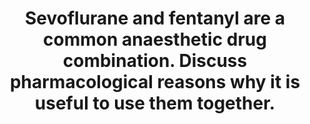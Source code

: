 ---
title: "Sevoflurane and fentanyl are a common anaesthetic drug combination. Discuss pharmacological reasons why it is useful to use them together."
entityType: SAQ
exam: PEX
college: ANZCA
year: 2009
sitting: B
question: 01
passRate: 30
EC_expectedDomains:
- "This question required candidates to detail the beneficial uses and effects of combining sevoflurane and fentanyl."
- "Most answers began with a brief description of each drug and its usual indications of use."
- "The synergistic drug interaction was the primary focus expected."
- "This included discussions about reductions in MAC, MAC-BAR, MAC-awake."
EC_extraCredit:
- "Additional marks were awarded for specifying percentage reductions or proportionally greater reductions in MAC-BAR versus MAC-awake."
- "Successful candidates were able to detail the beneficial consequences of this synergistic interaction, which primarily revolved around reduced drug doses of each resulting in reduced adverse effects."
- "This included discussions about enhanced cardiovascular stability with airway instrumentation or surgical stimulation, reductions in sevoflurane adverse effects (hypotension, increased CBF/ICP, reduced uterine tone), and reductions in fentanyl side effects (prolonged sedation or respiratory depression, opioid induced nausea and vomiting)."
- "Bonus marks were awarded for discussion about the possibility of using fentanyl as a sole anaesthetic and the benefit of adding a volatile to an opioid based anaesthetic."
EC_errorsCommon:
- "Some candidates were confused about the whether sevoflurane provided analgesia."
- "Whilst sevoflurane in high enough doses can ablate responses to surgery via its global CNS depressant effect, it does not have a specific analgesic action."
---